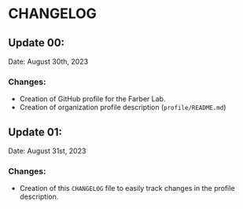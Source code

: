 # CHANGELOG

## Update 00:
Date: August 30th, 2023

### Changes: 
* Creation of GitHub profile for the Farber Lab.
* Creation of organization profile description (`profile/README.md`)

## Update 01:
Date: August 31st, 2023

### Changes:
* Creation of this `CHANGELOG` file to easily track changes in the profile description.
